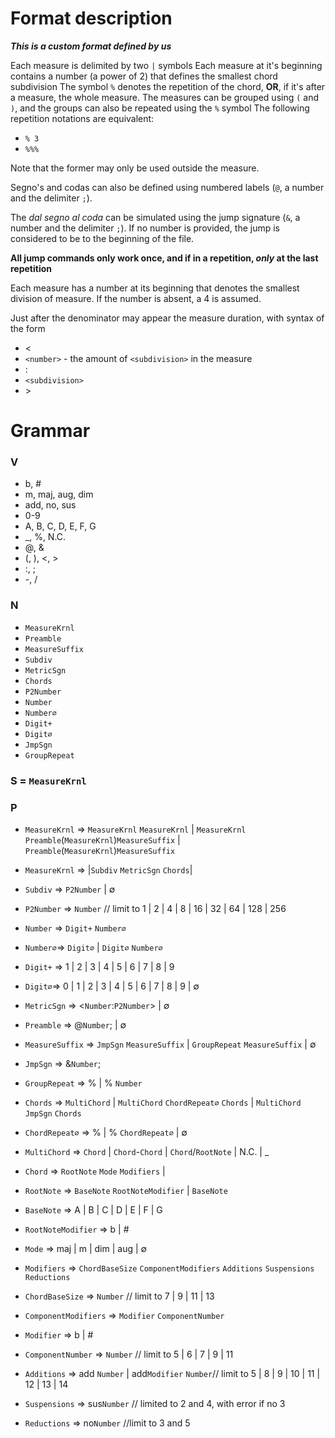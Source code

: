 # Format description
**_This is a custom format defined by us_** 

Each measure is delimited by two `|` symbols
Each measure at it's beginning contains a number (a power of 2) that defines the smallest chord subdivision
The symbol `%` denotes the repetition of the chord, **OR**, if it's after a measure, the whole measure.
The measures can be grouped using `(` and `)`, and the groups can also be repeated using the `%` symbol
The following repetition notations are equivalent:
- `% 3`
- `%%%`

Note that the former may only be used outside the measure.

Segno's and codas can also be defined using numbered labels (`@`, a number and the delimiter `;`).

The _dal segno al coda_ can be simulated using the jump signature (`&`, a number and the delimiter `;`).
If no number is provided, the jump is considered to be to the beginning of the file.

**All jump commands only work once, and if in a repetition, _only_ at the last repetition**

Each measure has a number at its beginning that denotes the smallest division of measure. If the number is absent, a 4 is assumed.

Just after the denominator may appear the measure duration, with syntax of the form
- <
- `<number>` - the amount of `<subdivision>` in the measure
- :
- `<subdivision>`
- \>

# Grammar
### V
- b, \#
- m, maj, aug, dim
- add, no, sus
- 0-9
- A, B, C, D, E, F, G
- _, %, N.C.
- @, &
- (, ), <, >
- :, ;
- \-, /
### N
- `MeasureKrnl`
- `Preamble`
- `MeasureSuffix`
- `Subdiv`
- `MetricSgn`
- `Chords`
- `P2Number`
- `Number`
- `Number∅`
- `Digit+`
- `Digit∅`
- `JmpSgn`
- `GroupRepeat`
### S = `MeasureKrnl`
### P
- `MeasureKrnl` => `MeasureKrnl` `MeasureKrnl` | `MeasureKrnl` `Preamble`(`MeasureKrnl`)`MeasureSuffix` | `Preamble`(`MeasureKrnl`)`MeasureSuffix` 
- `MeasureKrnl` => |`Subdiv` `MetricSgn` `Chords`|
- `Subdiv` => `P2Number` | ∅
- `P2Number` => `Number` // limit to 1 | 2 | 4 | 8 | 16 | 32 | 64 | 128 | 256
- `Number` => `Digit+` `Number∅`
- `Number∅`=> `Digit∅` | `Digit∅` `Number∅`
- `Digit+` => 1 | 2 | 3 | 4 | 5 | 6 | 7 | 8 | 9
- `Digit∅`=> 0 | 1 | 2 | 3 | 4 | 5 | 6 | 7 | 8 | 9 | ∅
- `MetricSgn` => <`Number`:`P2Number`> | ∅
- `Preamble` => @`Number`; | ∅
- `MeasureSuffix` => `JmpSgn` `MeasureSuffix` | `GroupRepeat` `MeasureSuffix` | ∅
- `JmpSgn` => &`Number`;
- `GroupRepeat` => % | % `Number`

- `Chords` => `MultiChord` | `MultiChord` `ChordRepeat∅` `Chords` | `MultiChord` `JmpSgn` `Chords`
- `ChordRepeat∅` => % | % `ChordRepeat∅` | ∅
- `MultiChord` => `Chord` | `Chord`-`Chord` | `Chord`/`RootNote` | N.C. | _ 
- `Chord` => `RootNote` `Mode` `Modifiers` |
- `RootNote` => `BaseNote` `RootNoteModifier` | `BaseNote`
- `BaseNote` => A | B | C | D | E | F | G
- `RootNoteModifier` => b | #
- `Mode` => maj | m | dim | aug | ∅
- `Modifiers` => `ChordBaseSize` `ComponentModifiers` `Additions` `Suspensions` `Reductions`
- `ChordBaseSize` => `Number` // limit to 7 | 9 | 11 | 13
- `ComponentModifiers` => `Modifier` `ComponentNumber`
- `Modifier` => b | #
- `ComponentNumber` => `Number` // limit to 5 | 6 | 7 | 9 | 11
- `Additions` => add `Number` | add`Modifier` `Number`// limit to 5 | 8 | 9 | 10 | 11 | 12 | 13 | 14
- `Suspensions` => sus`Number` // limited to 2 and 4, with error if no 3
- `Reductions` => no`Number` //limit to 3 and 5